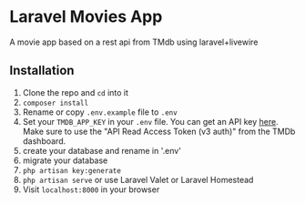 

# Laravel Movies App

A movie app based on a rest api from TMdb using laravel+livewire


## Installation

1. Clone the repo and `cd` into it
2.  `composer install`
3. Rename or copy `.env.example` file to `.env`
4. Set your `TMDB_APP_KEY` in your `.env` file. You can get an API key [here](https://www.themoviedb.org/documentation/api). Make sure to use the "API Read Access Token (v3 auth)" from the TMDb dashboard.
5. create your database and rename in '.env'
6. migrate your database
7. `php artisan key:generate`
8. `php artisan serve` or use Laravel Valet or Laravel Homestead
9. Visit `localhost:8000` in your browser

